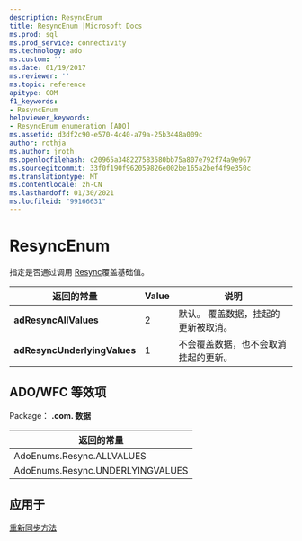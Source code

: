 ```yaml
---
description: ResyncEnum
title: ResyncEnum |Microsoft Docs
ms.prod: sql
ms.prod_service: connectivity
ms.technology: ado
ms.custom: ''
ms.date: 01/19/2017
ms.reviewer: ''
ms.topic: reference
apitype: COM
f1_keywords:
- ResyncEnum
helpviewer_keywords:
- ResyncEnum enumeration [ADO]
ms.assetid: d3df2c90-e570-4c40-a79a-25b3448a009c
author: rothja
ms.author: jroth
ms.openlocfilehash: c20965a348227583580bb75a807e792f74a9e967
ms.sourcegitcommit: 33f0f190f962059826e002be165a2bef4f9e350c
ms.translationtype: MT
ms.contentlocale: zh-CN
ms.lasthandoff: 01/30/2021
ms.locfileid: "99166631"
---
```

# <a name="resyncenum"></a>ResyncEnum
指定是否通过调用 [Resync](./resync-method.md)覆盖基础值。  
  
|返回的常量|Value|说明|  
|--------------|-----------|-----------------|  
|**adResyncAllValues**|2|默认。 覆盖数据，挂起的更新被取消。|  
|**adResyncUnderlyingValues**|1|不会覆盖数据，也不会取消挂起的更新。|  
  
## <a name="adowfc-equivalent"></a>ADO/WFC 等效项  
 Package： **.com. 数据**  
  
|返回的常量|  
|--------------|  
|AdoEnums.Resync.ALLVALUES|  
|AdoEnums.Resync.UNDERLYINGVALUES|  
  
## <a name="applies-to"></a>应用于  
 [重新同步方法](./resync-method.md)